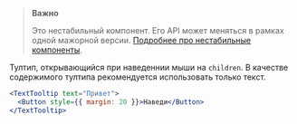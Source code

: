 > **Важно**
>
> Это нестабильный компонент. Его API может меняться в рамках одной мажорной версии. [Подробнее про нестабильные компоненты](#/Unstable).

Тултип, открывающийся при наведеннии мыши на `children`. В качестве содержимого тултипа рекомендуется использовать только текст.

```jsx { "props": { "layout": false, "iframe": false } }
<TextTooltip text="Привет">
  <Button style={{ margin: 20 }}>Наведи</Button>
</TextTooltip>
```
